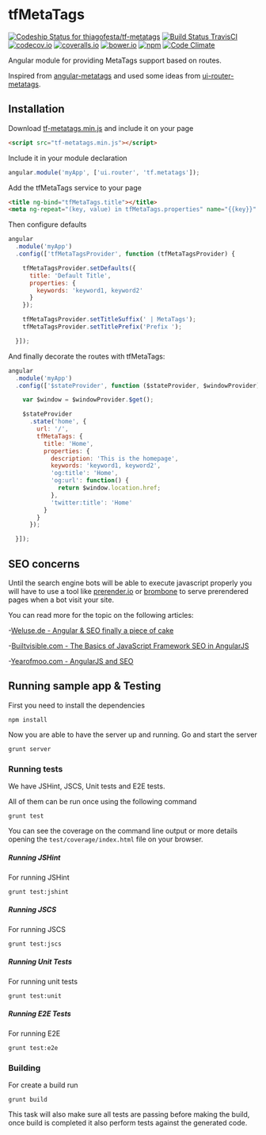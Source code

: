 # tfMetaTags

[ ![Codeship Status for thiagofesta/tf-metatags](https://img.shields.io/codeship/af075410-1dd6-0133-13c3-0a18ce4642f2.svg)](https://codeship.com/projects/95120) [![Build Status TravisCI](https://img.shields.io/travis/thiagofesta/tf-metatags.svg)](https://travis-ci.org/thiagofesta/tf-metatags) [![codecov.io](https://img.shields.io/codecov/c/github/thiagofesta/tf-metatags.svg)](http://codecov.io/github/thiagofesta/tf-metatags?branch=master) [![coveralls.io](https://img.shields.io/coveralls/thiagofesta/tf-metatags/master.svg)](https://coveralls.io/github/thiagofesta/tf-metatags) [![bower.io](https://img.shields.io/bower/v/tf-metatags.svg)](http://bower.io/search/?q=tf-metatags)  [![npm](https://img.shields.io/npm/v/tf-metatags.svg)](https://www.npmjs.com/package/tf-metatags)
[![Code Climate](https://img.shields.io/codeclimate/github/thiagofesta/tf-metatags.svg)](https://codeclimate.com/github/thiagofesta/tf-metatags)

Angular module for providing MetaTags support based on routes.

Inspired from [angular-metatags](https://github.com/AvraamMavridis/angular-metatags) and used some ideas from [ui-router-metatags](https://github.com/tinusn/ui-router-metatags).

## Installation

Download [tf-metatags.min.js](https://raw.githubusercontent.com/thiagofesta/tf-metatags/master/release/tf-metatags.min.js) and include it on your page

```html
<script src="tf-metatags.min.js"></script>
```

Include it in your module declaration

```javascript
angular.module('myApp', ['ui.router', 'tf.metatags']);
```

Add the tfMetaTags service to your page

```html
<title ng-bind="tfMetaTags.title"></title>
<meta ng-repeat="(key, value) in tfMetaTags.properties" name="{{key}}" content="{{value}}" >
```

Then configure defaults

```javascript
angular
  .module('myApp')
  .config(['tfMetaTagsProvider', function (tfMetaTagsProvider) {

    tfMetaTagsProvider.setDefaults({
      title: 'Default Title',
      properties: {
        keywords: 'keyword1, keyword2'
      }
    });

    tfMetaTagsProvider.setTitleSuffix(' | MetaTags');
    tfMetaTagsProvider.setTitlePrefix('Prefix ');

  }]);
```

And finally decorate the routes with tfMetaTags:

```javascript
angular
  .module('myApp')
  .config(['$stateProvider', function ($stateProvider, $windowProvider) {

    var $window = $windowProvider.$get();

    $stateProvider
      .state('home', {
        url: '/',
        tfMetaTags: {
          title: 'Home',
          properties: {
            description: 'This is the homepage',
            keywords: 'keyword1, keyword2',
            'og:title': 'Home',
            'og:url': function() {
              return $window.location.href;
            },
            'twitter:title': 'Home'
          }
        }
      });

  }]);
```

## SEO concerns

Until the search engine bots will be able to execute javascript properly you will have to use a tool like [prerender.io](https://prerender.io/) or [brombone](http://www.brombone.com/) to serve prerendered pages when a bot visit your site.

You can read more for the topic on the following articles:

-[Weluse.de - Angular & SEO finally a piece of cake](https://weluse.de/blog/angularjs-seo-finally-a-piece-of-cake.html)

-[Builtvisible.com - The Basics of JavaScript Framework SEO in AngularJS](http://builtvisible.com/javascript-framework-seo/)

-[Yearofmoo.com - AngularJS and SEO](http://www.yearofmoo.com/2012/11/angularjs-and-seo.html)


## Running sample app & Testing

First you need to install the dependencies

    npm install

Now you are able to have the server up and running. Go and start the server

    grunt server


### Running tests

We have JSHint, JSCS, Unit tests and E2E tests.

All of them can be run once using the following command

    grunt test

You can see the coverage on the command line output or more details opening the `test/coverage/index.html` file on your browser.


##### Running JSHint

For running JSHint

    grunt test:jshint


##### Running JSCS

For running JSCS

    grunt test:jscs


##### Running Unit Tests

For running unit tests

    grunt test:unit


##### Running E2E Tests

For running E2E

    grunt test:e2e


### Building

For create a build run

    grunt build

This task will also make sure all tests are passing before making the build, once build is completed it also perform tests against the generated code.
